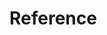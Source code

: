 # Reference

[^Erhan,2010]: Erhan, D., Bengio, Y., Courville, A., Manzagol, P., Vincent, P., and Bengio, S. (2010). Why does unsupervised pre-training help deep learning? J. Machine Learning Res.
[^Glorot,2011]: Glorot, X., Bordes, A., and Bengio, Y. (2011b). Domain adaptation for large-scale
sentiment classification: A deep learning approach. In ICML’2011 .